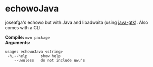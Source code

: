 # echowoJava
joseafga's echowo but with Java and libadwaita (using [java-gtk](https://github.com/bailuk/java-gtk)). Also comes with a CLI.

**Compile:** `mvn package`<br>
**Arguments:**
```
usage: echowoJava <string>
 -h,--help      show help
    --uwuless   do not include uwu's
```